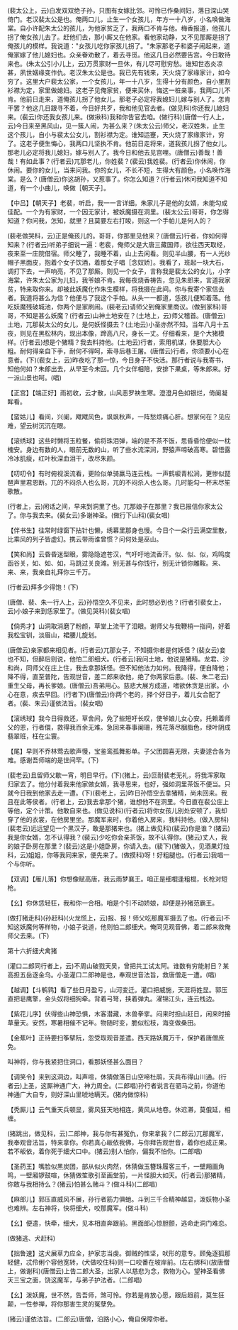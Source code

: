 <!-- { "loadSidebar": true } -->
(裴太公上，云)白发双双绝子孙，只图有女嫁比邻。可怜已作桑间妇，落日深山哭倚门。老汉裴太公是也。俺两口儿，止生一个女孩儿，年方一十八岁，小名唤做海棠。自小许配朱太公的孩儿，为他家贫乏了，我两口不肯与他。梅香报道，他孩儿拐了俺女孩儿去了。赶他们去，那小厮又在他家。看他家动静，又不见那厮是拐了俺孩儿的模样。我说道："女孩儿吃你家孩儿拐了。"朱家那老子和婆子闹起来，道俺家嫁了他儿媳妇也。众亲眷劝散了，着去寻觅。他这几日必然要告宫。今日敢待来也。(朱太公引小儿上，云)万贯家财一旦休，有儿尽可慰穷愁。谁知世态炎凉甚，夙世姻缘变作仇。老汉朱太公是也。我已先有钱来，天火烧了家缘家计，如今穷了。这里大户裴太公家，一个女孩儿，年一十八岁，生得十分有颜色，自小里割衫襟为定，家里做媳妇。这老子见俺家贫，便来买休，悔这一桩亲事，我两口儿不肯。他前日走来，道俺孩儿拐了他女儿。那老子必定将我媳妇儿嫁与别人了。怎肯干罢？他这几日跟寻不着，今日好共歹，我和他见官去者。(做见科)你还我儿媳妇来。(裴云)你还我女孩儿来。(做揪科)我和你告官去咱。(做行科)(唐僧一行人上，云)今日来至黑风山，见一簇人闹，为甚么来？(朱太公云)师父，老汉姓朱，止生这个孩儿，自小与裴太公女儿，割衫襟为定。谁知运蹇，天火烧了家缘家计，穷了。这老子便生悔心，我两口儿坚执不肯。他前日走将来，道我孩儿拐了他女儿。那老儿必定将我儿媳妇，嫁与别人了。我今日和他去见宫哩。(唐僧云)善哉！善哉！有如此事？(行者云)兀那老儿，你姓裴？(裴云)我姓裴。(行者云)你休闹，你休闹。要你的女儿，当来问我。你的女儿，不长不短，生得大有颜色，小名唤作海棠。是么？(唐僧云)你这胡孙，又惹事了。你怎么知道？(行者云)休问我知道不知道，有一个小曲儿，唤做［朝天子］。

【中吕】【朝天子】老裴，听启，我一一言详细。朱家儿子是他的女婿，未能勾成佳配。一个为有家财，一个因无家计，被妖魔摄在洞里。(裴太公云)哥哥，你怎得知道？你问我，怎知，就里？且莫要左右打睃，则这一个手帕儿是何人的？

(裴老做哭科，云)正是俺孩儿的。哥哥，你那里见他来？(唐僧云)行者，你如何得知来？(行者云)听弟子细说一遍：老裴，俺师父是大唐三藏国师，欲往西天取经，夜来至一庄院借宿。师父睡了，我睡不着，山上去闲看。则见半山腰，有一人光纱帽子黑面皮，抱着个女子饮酒，着那女子唱［念奴娇］。我看了，班起一块大石，调打下去，一声响亮，不见了那厮。则见一个女子，言称我是裴太公的女儿，小字海棠，许朱太公家为儿妇，我爷娘不肯。我每夜烧香祷告，忽见朱郎来，言道我家贫，特来取你来。却被此妖魔化作朱生模样，将我摄在此间。你与我寄个家信去者。我道将甚么为信？他便与了我这个手帕。从头一一都道，恁孩儿便知着落。他吃妖魔残破城池，你两个是家刷闹。(裴老云)请师父到俺家里商议。(做到家科)哥哥，不知是甚么妖魔？(行者云)山神土地安在？(土地上，云)师父稽首。(唐僧云)土地，兀那裴太公的女儿，是何妖怪摄去？(土地云)小圣亦然不知。当年八月十五夜，则见在黑松林内，现出本像，蹄高八尺，身长一丈。仔细看来，是个大猪模样。(行者云)想是个猪精？我去料持他。(土地云)行者，索用机谋，休要胆大心粗。耐何得亲自下手，耐何不得呵，索寻后巷王屠。(唐僧云)行者，你须要小心在意者。(下)(裴女上，云)昨夜吃了那一惊，今日身子不快活。那行者说与我寄书，知他何如？朱郎出去，从早至今未回。几个女伴相陪，安排下果桌，等朱郎来。好一派山景也呵。(唱)

【正宫】【端正好】雨初收，云才散，山风恶罗袂生寒。澄澄月色如银烂，倚阑凝眸看。

【蛮姑儿】看间，兴阑，飕飕风色，飒飒秋声，一阵愁烦痛心肝。想家何在？见应难，望云树沉沉在眼。

【滚绣球】这些时懒将玉粒餐，偷将珠泪弹，端的是不茶不饭，思昏昏恰便似一枕槐安。身边有数的人，眼前无数的山，听了些水流深涧，野猿声啼破高寒。碧悟露冷冰肌瘦，红叶秋深血泪干，改尽朱颜。

【叨叨令】有时俯视溪流看，更险似单骑羸马连云栈。一声鹤唳青松涧，更惨似琵琶声里君恩断。兀的不闷杀人也么哥，兀的不闷杀人也么哥。几时能勾一杯末尽笙歌散。

(行者上，云)闲话之间，早来到洞里了也。兀那娘子在那里？我已报信你家太公了。你与我去来。(裴女云)多谢神圣。(做行下山科)(裴女唱)

【伴书生】往常时绿窗下拈针也懒，绣幕里那身也慢。今日个一朵行云满空里散，比乘风的列子皆虚幻。携云带雨谁曾惯？问何处是巫山。

【笑和尚】云昏昏迷型眼，雾隐隐遮苍汉，气吁吁地流香汗。似、似、似，鸡鸣度函谷关，如、如、如，马跳过关良滩。别无甚与你饯行，别无计锁你雕鞍。来、来、来，我亲自礼拜你三千万。

(行者云)拜多少得饱！(下)

(唐僧、裴、朱一行人上，云)孙悟空久不见来，此时想必到也？(行者引裴女上，云)小娘子来到恁家里了。(做见哭科)(裴女唱)

【倘秀才】山洞取消磨了粉颜，草堂上流干了泪眼。谢师父与我鞭梢一指间，好着我松宝钏，淡眉山，裙腰儿旋划。

(唐僧云)亲家都来相见者。(行者云)兀那女子，不知摄你者是何妖怪？(裴女云)妾也不知，但醉后则说，他怕二郎细犬。(行者云)我问土地，他说是猪精。龙君、沙和尚，同师父在庄上住，我去拿那妖怪。但不知他法力如何。我降得，便自降他；降不得，直至普陀，告观世音，差二郎来收他，绝了你两家后患。(裴、朱二老云)重生父母，再长爹娘。(唐僧云)吾弟用心。慈悲大展方成道，嗜欲休贪是出家。小心在意，疾去早回。(行者下)(唐僧云)你两个老的，择个好日子，着儿女合配了者。(裴、朱云)谨依法旨。(裴女唱)

【滚绣球】我今日得救还，草舍间，免了些短吁长叹，使爷娘儿女心安。托赖着师父的恩，行者儇，救得我百余无难。急回来春事阑珊，残花落尽胭脂色，绿叶阴成翡翠班，枉在尘寰。

【尾】早则不乔林莺去歌声慢，宝鉴鸾孤舞影单。子父团圆喜无限，夫妻逑合各为难。感谢吾师端的是世间罕。(下)

(裴老云)且留师父歇一宵，明日早行。(下)(猪上，云)叵耐裴老无礼，将我浑家取归家去了。他分付着我来他家做女婿，我寻思来，也好，强如洞里茶饭不便当。只就今日我到他家去走一遭。(下)(裴老上，云)昨日孙悟空去拿猪精，尚未回来。我且在此等侯者。(行者上，云)我去拿那个猪，谁想他不在洞里。今日直在裴公庄上等他，定个计策。他敢自来也。(做见说科)(行者云)将你女孩儿别处安顿了，我却穿了他的衣裳，在他房里坐。那魔军来时，你着他入房来，我料持他。(做入房科)(裴老云)远远望见一个黑汉子，敢是那猪来也。(猪上做见科)(裴云)你是谁？(猪云)我是你女婿，怎不认得我？(裴云)少吃你会亲茶饭，故不认得你。(猪云)丈人，我的娘子卧房在那里？(裴云)这是小姐卧房，你请入去。(裴下)(猪做入，见酒果灯烛科，云)姐姐，你等我同来家，便先来了。(做摸科)呀！好粗腿也。(行者云)我唱一个与你听。

【双调】【雁儿落】你想像赋高唐，我云雨梦襄王。咱正是细棍逢粗棍，长枪对短枪。

【幺】你休恁轻狂，我和你一合相。咱是个引不动娇娘，却便是孙猪范霸王。

(做打猪走科)(孙赶科)(火龙慌上，云)报、报！师父吃那魔军摄去了也。(行者云)不知这妖魔何等样物，小娘子说道，他则怕二郎细犬。俺同见观音佛，着二郎来救俺师父去来。(下)


第十六折细犬禽猪

(灌口二郎同行者上，云)不周山破戮天吴，曾把共工试太阿。谁数有穷能射日？某高担五岳逐金乌。小圣灌口二郎神是也，奉观世音法旨，救唐僧走一遭。(唱)

【越调】【斗鹌鹑】看了些日月盈亏，山河变迁。灌口把威施，天涯将姓显。郭压直把皂鹰擎，金头奴将细狗牵。背着弓弩，挟着弹丸。濯锦江头，连云栈边。

【紫花儿序】伏得些山神恐惧，木客潜藏，木兽拳挛。闷来时担山赶日，闲来时接草量天。安然，寒暑相催不记年。物随时变，脆似松枝，海变做桑田。

【金蕉叶】正待要扫筝擘阮，忽受取观音差遣。西天路妖魔万千，保护着唐僧庶免。

叫神将，你与我紧把住洞口，看那妖怪甚么面目？

【调笑令】来到这洞边，叫声喧，休猜做落日山空啼杜鹃，天兵布得山川通。(行者云)上圣，这厮神通广大，神力周全。(二郎唱)孙行者说言在驷马之前，你道他神通广大自专，则好深山里唬地瞒天。(猪内做惊科)

【秃厮儿】云气重天兵顿显，雾风狂天地相连，黄风从地卷。休迟滞，莫俄延，相缠。

(猪跳出，做见科，云)二郎神，我与你有甚冤仇，你来拿我？(二郎云)兀那魔军，我奉观音法旨，特来拿你。你若真心皈依我佛，与你拜告观世音，着你也成正果。若不皈依，着你死于细犬口中。(猪云)别人怕你，偏我不怕你。(二郎唱)

【圣药王】嘴脸似黑炭团，部从似火肉然，休猜做玉簪珠履客三千，一壁厢画角鸣，一壁厢锣鼓喧，休猜做笙歌引至画堂前，一片怪胆大如天。(行者云)那猪精，你敢与我相持么？(猪云)怕甚么赌斗？(做斗科)(二郎唱)

【麻郎儿】郭压直威风不展，孙行者筋力俱虵。斗到三千合精神越显，泼妖物小圣也难辨。左右神将，快将细犬，咬那魔军。(做斗科)

【幺】便遣，快牵，细犬，见本相直奔跟前。黑面郎心惊胆颤，逃命走洞门难恋。

(做猪逃、犬赶科)

【拙鲁速】这犬展草力应全，护家志当虔。御贼的性坚，吠形的意专。顾兔逐狐那轻健，忒伶俐个容他宽转，(犬做咬住科)则一口咬番在坡岸前。(左右绑科)(放唐僧上，做谢科)(唐僧云)上告二郎大圣，出家人以慈悲为念，救物为心。望神圣看佛天三宝之面，饶这魔军，与弟子护法者。(二郎唱)

【幺】泼妖魔，世不然，告吾师，煞可怜。你若是肯放心愿，跟后趋前，莫生狂颠，一性参禅，将你那害生灵的冤孽免。

(猪云)谨依法旨。(二郎云)唐僧，沿路小心，俺自保障你者。

